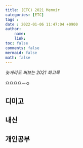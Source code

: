 ```yaml
---
title: (ETC) 2021 Memoir
categories: [ETC]
tags : 
date : 2022-01-06 11:47:04 +0900
author:
    name: 
    link: 
toc: false
comments: false
mermaid: false
math: false
---
```


*늦게라도 써보는 2021 회고록*

으으으으ㅡㅇ

## 디미고

## 내신

## 개인공부